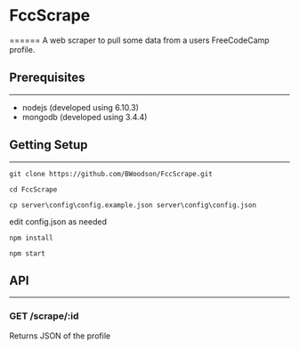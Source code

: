 # FccScrape
======
A web scraper to pull some data from a users FreeCodeCamp profile.

## Prerequisites
------
* nodejs (developed using 6.10.3)
* mongodb (developed using 3.4.4)

## Getting Setup
------
```
git clone https://github.com/BWoodson/FccScrape.git

cd FccScrape

cp server\config\config.example.json server\config\config.json
```

edit config.json as needed

```
npm install

npm start
```

## API
------
### GET /scrape/:id
Returns JSON of the profile